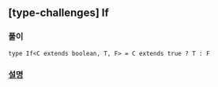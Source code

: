## [type-challenges] If

### 풀이

```
type If<C extends boolean, T, F> = C extends true ? T : F

```

### [설명](https://pottatt0.tistory.com/entry/type-challenges-If)
